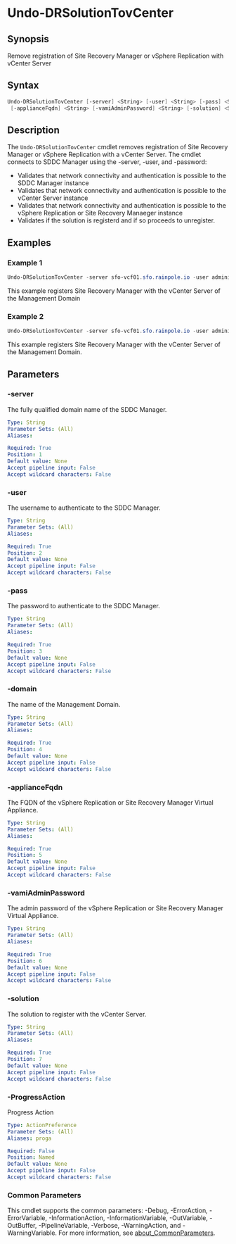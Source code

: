 # Undo-DRSolutionTovCenter

## Synopsis

Remove registration of Site Recovery Manager or vSphere Replication with vCenter Server

## Syntax

```powershell
Undo-DRSolutionTovCenter [-server] <String> [-user] <String> [-pass] <String> [-domain] <String>
 [-applianceFqdn] <String> [-vamiAdminPassword] <String> [-solution] <String> [-ProgressAction <ActionPreference>] [<CommonParameters>]
```

## Description

The `Undo-DRSolutionTovCenter` cmdlet removes registration of Site Recovery Manager or vSphere Replication with
a vCenter Server.
The cmdlet connects to SDDC Manager using the -server, -user, and -password:

- Validates that network connectivity and authentication is possible to the SDDC Manager instance
- Validates that network connectivity and authentication is possible to the vCenter Server instance
- Validates that network connectivity and authentication is possible to the vSphere Replication or Site
Recovery Manaeger instance
- Validates if the solution is registerd and if so proceeds to unregister.

## Examples

### Example 1

```powershell
Undo-DRSolutionTovCenter -server sfo-vcf01.sfo.rainpole.io -user administrator@vsphere.local -pass VMw@re1! -domain sfo-m01 -applianceFqdn sfo-m01-srm01.sfo.rainpole.io -vamiAdminPassword VMw@re1! -solution SRM 
```

This example registers Site Recovery Manager with the vCenter Server of the Management Domain

### Example 2

```powershell
Undo-DRSolutionTovCenter -server sfo-vcf01.sfo.rainpole.io -user administrator@vsphere.local -pass VMw@re1! -domain sfo-m01 -applianceFqdn sfo-m01-vrms01.sfo.rainpole.io -vamiAdminPassword VMw@re1! -solution VRMS 
```

This example registers Site Recovery Manager with the vCenter Server of the Management Domain.

## Parameters

### -server

The fully qualified domain name of the SDDC Manager.

```yaml
Type: String
Parameter Sets: (All)
Aliases:

Required: True
Position: 1
Default value: None
Accept pipeline input: False
Accept wildcard characters: False
```

### -user

The username to authenticate to the SDDC Manager.

```yaml
Type: String
Parameter Sets: (All)
Aliases:

Required: True
Position: 2
Default value: None
Accept pipeline input: False
Accept wildcard characters: False
```

### -pass

The password to authenticate to the SDDC Manager.

```yaml
Type: String
Parameter Sets: (All)
Aliases:

Required: True
Position: 3
Default value: None
Accept pipeline input: False
Accept wildcard characters: False
```

### -domain

The name of the Management Domain.

```yaml
Type: String
Parameter Sets: (All)
Aliases:

Required: True
Position: 4
Default value: None
Accept pipeline input: False
Accept wildcard characters: False
```

### -applianceFqdn

The FQDN of the vSphere Replication or Site Recovery Manager Virtual Appliance.

```yaml
Type: String
Parameter Sets: (All)
Aliases:

Required: True
Position: 5
Default value: None
Accept pipeline input: False
Accept wildcard characters: False
```

### -vamiAdminPassword

The admin password of the vSphere Replication or Site Recovery Manager Virtual Appliance.

```yaml
Type: String
Parameter Sets: (All)
Aliases:

Required: True
Position: 6
Default value: None
Accept pipeline input: False
Accept wildcard characters: False
```

### -solution

The solution to register with the vCenter Server.

```yaml
Type: String
Parameter Sets: (All)
Aliases:

Required: True
Position: 7
Default value: None
Accept pipeline input: False
Accept wildcard characters: False
```

### -ProgressAction

Progress Action

```yaml
Type: ActionPreference
Parameter Sets: (All)
Aliases: proga

Required: False
Position: Named
Default value: None
Accept pipeline input: False
Accept wildcard characters: False
```

### Common Parameters

This cmdlet supports the common parameters: -Debug, -ErrorAction, -ErrorVariable, -InformationAction, -InformationVariable, -OutVariable, -OutBuffer, -PipelineVariable, -Verbose, -WarningAction, and -WarningVariable. For more information, see [about_CommonParameters](http://go.microsoft.com/fwlink/?LinkID=113216).
